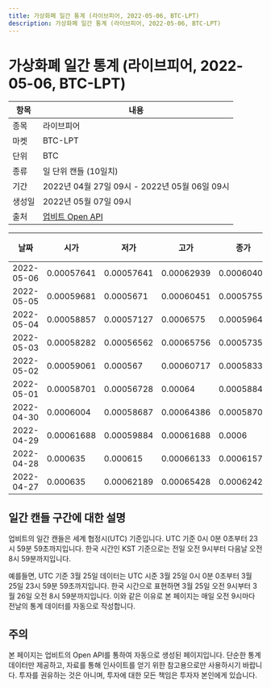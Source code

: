 ```yaml
---
title: 가상화폐 일간 통계 (라이브피어, 2022-05-06, BTC-LPT)
description: 가상화폐 일간 통계 (라이브피어, 2022-05-06, BTC-LPT)
---
```



가상화폐 일간 통계 (라이브피어, 2022-05-06, BTC-LPT)
===

|항목|내용|
|--|--|
|종목|라이브피어|
|마켓|BTC-LPT|
|단위|BTC|
|종류|일 단위 캔들 (10일치)|
|기간|2022년 04월 27일 09시 - 2022년 05월 06일 09시|
|생성일|2022년 05월 07일 09시|
|출처|[업비트 Open API](https://docs.upbit.com)|


|날짜|시가|저가|고가|종가|비고|
|--|--|--|--|--|--|
|2022-05-06|0.00057641|0.00057641|0.00062939|0.00060401|    |
|2022-05-05|0.00059681|0.0005671|0.00060451|0.00057552|    |
|2022-05-04|0.00058857|0.00057127|0.0006575|0.00059649|    |
|2022-05-03|0.00058282|0.00056562|0.00065756|0.00057358|    |
|2022-05-02|0.00059061|0.000567|0.00060717|0.00058338|    |
|2022-05-01|0.00058701|0.00056728|0.00064|0.00058842|    |
|2022-04-30|0.0006004|0.00058687|0.00064386|0.00058701|    |
|2022-04-29|0.00061688|0.00059884|0.00061688|0.0006|    |
|2022-04-28|0.000635|0.000615|0.00066133|0.00061573|    |
|2022-04-27|0.000635|0.00062189|0.00065428|0.00062424|    |


일간 캔들 구간에 대한 설명
---


업비트의 일간 캔들은 세계 협정시(UTC) 기준입니다. 
UTC 기준 0시 0분 0초부터 23시 59분 59초까지입니다. 
한국 시간인 KST 기준으로는 전일 오전 9시부터 다음날 오전 8시 59분까지입니다. 


예를들면, UTC 기준 3월 25일 데이터는 UTC 시준 3월 25일 0시 0분 0초부터 3월 25일 23시 59분 59초까지입니다. 
한국 시간으로 표현하면 3월 25일 오전 9시부터 3월 26일 오전 8시 59분까지입니다. 
이와 같은 이유로 본 페이지는 매일 오전 9시마다 전날의 통계 데이터를 자동으로 작성합니다. 


주의
---


본 페이지는 업비트의 Open API를 통하여 자동으로 생성된 페이지입니다. 
단순한 통계 데이터만 제공하고, 자료를 통해 인사이트를 얻기 위한 참고용으로만 사용하시기 바랍니다. 
투자를 권유하는 것은 아니며, 투자에 대한 모든 책임은 투자자 본인에게 있습니다. 
